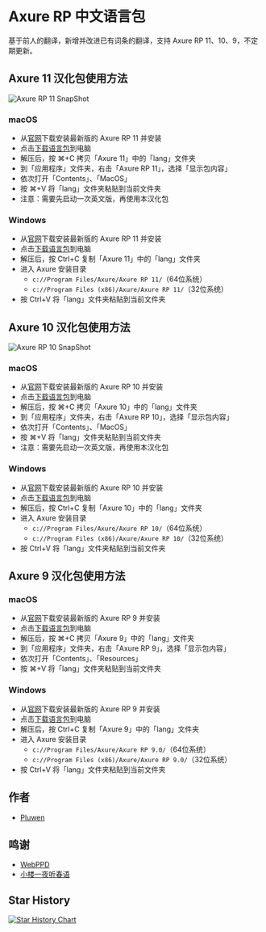 # Axure RP 中文语言包

基于前人的翻译，新增并改进已有词条的翻译，支持 Axure RP 11、10、9，不定期更新。

## Axure 11 汉化包使用方法

![Axure RP 11 SnapShot](https://raw.githubusercontent.com/pluwen/axure-cn/main/snapshot/axure11.png)

### macOS

* 从[官网](https://axure.cachefly.net/AxureRP-Setup.dmg)下载安装最新版的 Axure RP 11 并安装
* 点击[下载语言包](https://github.com/pluwen/axure-cn/archive/master.zip)到电脑
* 解压后，按 ⌘+C 拷贝「Axure 11」中的「lang」文件夹
* 到「应用程序」文件夹，右击「Axure RP 11」，选择「显示包内容」
* 依次打开「Contents」、「MacOS」
* 按 ⌘+V 将「lang」文件夹粘贴到当前文件夹
* 注意：需要先启动一次英文版，再使用本汉化包

### Windows

* 从[官网](https://axure.cachefly.net/AxureRP-Setup.exe)下载安装最新版的 Axure RP 11 并安装
* 点击[下载语言包](https://github.com/pluwen/axure-cn/archive/master.zip)到电脑
* 解压后，按 Ctrl+C 复制「Axure 11」中的「lang」文件夹
* 进入 Axure 安装目录
  * ``c://Program Files/Axure/Axure RP 11/``（64位系统）
  * ``c://Program Files (x86)/Axure/Axure RP 11/``（32位系统）
* 按 Ctrl+V 将「lang」文件夹粘贴到当前文件夹

## Axure 10 汉化包使用方法

![Axure RP 10 SnapShot](https://raw.githubusercontent.com/pluwen/axure-cn/main/snapshot/axure10.png)

### macOS

* 从[官网](https://axure.cachefly.net/AxureRP-Setup.dmg)下载安装最新版的 Axure RP 10 并安装
* 点击[下载语言包](https://github.com/pluwen/axure-cn/archive/master.zip)到电脑
* 解压后，按 ⌘+C 拷贝「Axure 10」中的「lang」文件夹
* 到「应用程序」文件夹，右击「Axure RP 10」，选择「显示包内容」
* 依次打开「Contents」、「MacOS」
* 按 ⌘+V 将「lang」文件夹粘贴到当前文件夹
* 注意：需要先启动一次英文版，再使用本汉化包

### Windows

* 从[官网](https://axure.cachefly.net/AxureRP-Setup.exe)下载安装最新版的 Axure RP 10 并安装
* 点击[下载语言包](https://github.com/pluwen/axure-cn/archive/master.zip)到电脑
* 解压后，按 Ctrl+C 复制「Axure 10」中的「lang」文件夹
* 进入 Axure 安装目录
  * ``c://Program Files/Axure/Axure RP 10/``（64位系统）
  * ``c://Program Files (x86)/Axure/Axure RP 10/``（32位系统）
* 按 Ctrl+V 将「lang」文件夹粘贴到当前文件夹

## Axure 9 汉化包使用方法

### macOS

* 从[官网](https://www.axure.com/)下载安装最新版的 Axure RP 9 并安装
* 点击[下载语言包](https://github.com/pluwen/axure-cn/archive/master.zip)到电脑
* 解压后，按 ⌘+C 拷贝「Axure 9」中的「lang」文件夹
* 到「应用程序」文件夹，右击「Axure RP 9」，选择「显示包内容」
* 依次打开「Contents」、「Resources」
* 按 ⌘+V 将「lang」文件夹粘贴到当前文件夹

### Windows

* 从[官网](https://www.axure.com/)下载安装最新版的 Axure RP 9 并安装
* 点击[下载语言包](https://github.com/pluwen/axure-cn/archive/master.zip)到电脑
* 解压后，按 Ctrl+C 复制「Axure 9」中的「lang」文件夹
* 进入 Axure 安装目录
  * ``c://Program Files/Axure/Axure RP 9.0/``（64位系统）
  * ``c://Program Files (x86)/Axure/Axure RP 9.0/``（32位系统）
* 按 Ctrl+V 将「lang」文件夹粘贴到当前文件夹

## 作者

* [Pluwen](https://twitter.com/pluwen)

## 鸣谢

* [WebPPD](http://www.axure.org/axure10)
* [小楼一夜听春语](http://www.chanpinban.com)

## Star History

[![Star History Chart](https://api.star-history.com/svg?repos=pluwen/axure-cn&type=Date)](https://star-history.com/#pluwen/axure-cn&Date)
